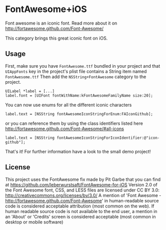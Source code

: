 FontAwesome+iOS
===================

Font awesome is an iconic font. Read more about it on http://fortawesome.github.com/Font-Awesome/

This category brings this great iconic font on iOS.

Usage
--------------------

First, make sure you have `FontAwesome.ttf` bundled in your project and that `UIAppFonts` key in the project's plist file contains a String item named `FontAwesome.ttf` 
Then add the `NSString+FontAwesome` category to the project.

	UILabel *label = [...]
	label.font = [UIFont fontWithName:kFontAwesomeFamilyName size:20];
	
You can now use enums for all the different iconic characters

	label.text = [NSString fontAwesomeIconStringForEnum:FAIconGithub];
	
or you can reference them by using the class identifiers listed here http://fortawesome.github.com/Font-Awesome/#all-icons

	label.text = [NSString fontAwesomeIconStringForIconIdentifier:@"icon-github"];
	
That's it!
For further information have a look to the small demo project!


License
-------------------

This project uses the FontAwesome fix made by Pit Garbe that you can find at https://github.com/leberwurstsaft/FontAwesome-for-iOS
Version 2.0 of the Font Awesome font, CSS, and LESS files are licensed under CC BY 3.0: http://creativecommons.org/licenses/by/3.0/ A mention of 'Font Awesome - http://fortawesome.github.com/Font-Awesome' in human-readable source code is considered acceptable attribution (most common on the web). If human readable source code is not available to the end user, a mention in an 'About' or 'Credits' screen is considered acceptable (most common in desktop or mobile software)
